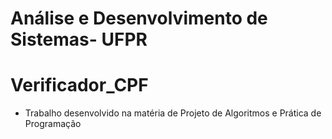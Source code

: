 # Análise e Desenvolvimento de Sistemas- UFPR
# Verificador_CPF

- Trabalho desenvolvido na matéria de Projeto de Algoritmos e Prática de Programação
